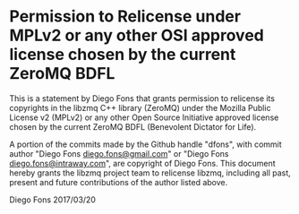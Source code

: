 # Permission to Relicense under MPLv2 or any other OSI approved license chosen by the current ZeroMQ BDFL

This is a statement by Diego Fons
that grants permission to relicense its copyrights in the libzmq C++
library (ZeroMQ) under the Mozilla Public License v2 (MPLv2) or any other 
Open Source Initiative approved license chosen by the current ZeroMQ 
BDFL (Benevolent Dictator for Life).

A portion of the commits made by the Github handle "dfons", with
commit author "Diego Fons <diego.fons@gmail.com>" or "Diego Fons <diego.fons@intraway.com>", are copyright of Diego Fons.
This document hereby grants the libzmq project team to relicense libzmq, 
including all past, present and future contributions of the author listed above.

Diego Fons
2017/03/20
